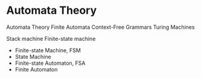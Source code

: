 # Automata Theory

Automata Theory
Finite Automata
Context-Free Grammars
Turing Machines

Stack machine
Finite-state machine


- Finite-state Machine, FSM
- State Machine
- Finite-state Automaton, FSA
- Finite Automaton
